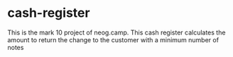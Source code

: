 # cash-register
 This is the mark 10 project of neog.camp. This cash register calculates the amount to return the change to the customer with a minimum number of notes
